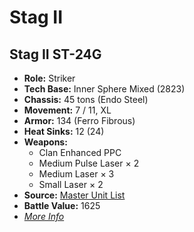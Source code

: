 # Stag II
## Stag II ST-24G
- **Role:** Striker
- **Tech Base:** Inner Sphere Mixed (2823)
- **Chassis:** 45 tons (Endo Steel)
- **Movement:** 7 / 11, XL
- **Armor:** 134 (Ferro Fibrous)
- **Heat Sinks:** 12 (24)
- **Weapons:**
  - Clan Enhanced PPC
  - Medium Pulse Laser × 2
  - Medium Laser × 3
  - Small Laser × 2
- **Source:** [Master Unit List](http://masterunitlist.info/Unit/Details/3034/stag-ii-st-24g)
- **Battle Value:** 1625
- [*More Info*](stag_ii/stag_ii_st-24g.md)

